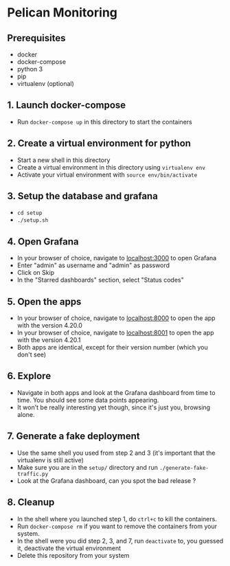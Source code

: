 # Pelican Monitoring

## Prerequisites
- docker
- docker-compose
- python 3
- pip
- virtualenv (optional)

## 1. Launch docker-compose
- Run `docker-compose up` in this directory to start the containers

## 2. Create a virtual environment for python
- Start a new shell in this directory
- Create a virtual environment in this directory using `virtualenv env`
- Activate your virtual environment with `source env/bin/activate`

## 3. Setup the database and grafana
- `cd setup`
- `./setup.sh`

## 4. Open Grafana
- In your browser of choice, navigate to [localhost:3000](http://localhost:3000) to open Grafana
- Enter "admin" as username and "admin" as password
- Click on Skip
- In the "Starred dashboards" section, select "Status codes"

## 5. Open the apps
- In your browser of choice, navigate to [localhost:8000](http://localhost:8000) to open the app with the version 4.20.0
- In your browser of choice, navigate to [localhost:8001](http://localhost:8001) to open the app with the version 4.20.1
- Both apps are identical, except for their version number (which you don't see)

## 6. Explore
- Navigate in both apps and look at the Grafana dashboard from time to time. You should see some data points appearing.
- It won't be really interesting yet though, since it's just you, browsing alone.

## 7. Generate a fake deployment
- Use the same shell you used from step 2 and 3 (it's important that the virtualenv is still active)
- Make sure you are in the `setup/` directory and run `./generate-fake-traffic.py`
- Look at the Grafana dashboard, can you spot the bad release ?

## 8. Cleanup
- In the shell where you launched step 1, do `ctrl+c` to kill the containers.
- Run `docker-compose rm` if you want to remove the containers from your system.
- In the shell were you did step 2, 3, and 7, run `deactivate` to, you guessed it, deactivate the virtual environment
- Delete this repository from your system
